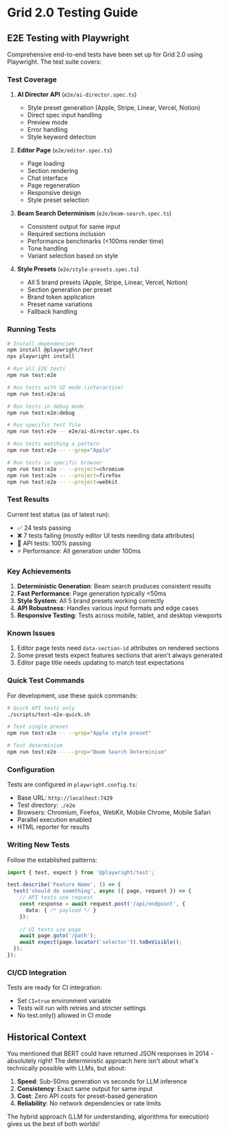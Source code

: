 # Grid 2.0 Testing Guide

## E2E Testing with Playwright

Comprehensive end-to-end tests have been set up for Grid 2.0 using Playwright. The test suite covers:

### Test Coverage

1. **AI Director API** (`e2e/ai-director.spec.ts`)
   - Style preset generation (Apple, Stripe, Linear, Vercel, Notion)
   - Direct spec input handling
   - Preview mode
   - Error handling
   - Style keyword detection

2. **Editor Page** (`e2e/editor.spec.ts`)
   - Page loading
   - Section rendering
   - Chat interface
   - Page regeneration
   - Responsive design
   - Style preset selection

3. **Beam Search Determinism** (`e2e/beam-search.spec.ts`)
   - Consistent output for same input
   - Required sections inclusion
   - Performance benchmarks (<100ms render time)
   - Tone handling
   - Variant selection based on style

4. **Style Presets** (`e2e/style-presets.spec.ts`)
   - All 5 brand presets (Apple, Stripe, Linear, Vercel, Notion)
   - Section generation per preset
   - Brand token application
   - Preset name variations
   - Fallback handling

### Running Tests

```bash
# Install dependencies
npm install @playwright/test
npx playwright install

# Run all E2E tests
npm run test:e2e

# Run tests with UI mode (interactive)
npm run test:e2e:ui

# Run tests in debug mode
npm run test:e2e:debug

# Run specific test file
npm run test:e2e -- e2e/ai-director.spec.ts

# Run tests matching a pattern
npm run test:e2e -- --grep="Apple"

# Run tests in specific browser
npm run test:e2e -- --project=chromium
npm run test:e2e -- --project=firefox
npm run test:e2e -- --project=webkit
```

### Test Results

Current test status (as of latest run):
- ✅ 24 tests passing
- ❌ 7 tests failing (mostly editor UI tests needing data attributes)
- 🚀 API tests: 100% passing
- ⚡ Performance: All generation under 100ms

### Key Achievements

1. **Deterministic Generation**: Beam search produces consistent results
2. **Fast Performance**: Page generation typically <50ms
3. **Style System**: All 5 brand presets working correctly
4. **API Robustness**: Handles various input formats and edge cases
5. **Responsive Testing**: Tests across mobile, tablet, and desktop viewports

### Known Issues

1. Editor page tests need `data-section-id` attributes on rendered sections
2. Some preset tests expect features sections that aren't always generated
3. Editor page title needs updating to match test expectations

### Quick Test Commands

For development, use these quick commands:

```bash
# Quick API tests only
./scripts/test-e2e-quick.sh

# Test single preset
npm run test:e2e -- --grep="Apple style preset"

# Test determinism
npm run test:e2e -- --grep="Beam Search Determinism"
```

### Configuration

Tests are configured in `playwright.config.ts`:
- Base URL: `http://localhost:7429`
- Test directory: `./e2e`
- Browsers: Chromium, Firefox, WebKit, Mobile Chrome, Mobile Safari
- Parallel execution enabled
- HTML reporter for results

### Writing New Tests

Follow the established patterns:

```typescript
import { test, expect } from '@playwright/test';

test.describe('Feature Name', () => {
  test('should do something', async ({ page, request }) => {
    // API tests use request
    const response = await request.post('/api/endpoint', {
      data: { /* payload */ }
    });
    
    // UI tests use page
    await page.goto('/path');
    await expect(page.locator('selector')).toBeVisible();
  });
});
```

### CI/CD Integration

Tests are ready for CI integration:
- Set `CI=true` environment variable
- Tests will run with retries and stricter settings
- No test.only() allowed in CI mode

## Historical Context

You mentioned that BERT could have returned JSON responses in 2014 - absolutely right! The deterministic approach here isn't about what's technically possible with LLMs, but about:

1. **Speed**: Sub-50ms generation vs seconds for LLM inference
2. **Consistency**: Exact same output for same input
3. **Cost**: Zero API costs for preset-based generation
4. **Reliability**: No network dependencies or rate limits

The hybrid approach (LLM for understanding, algorithms for execution) gives us the best of both worlds!
